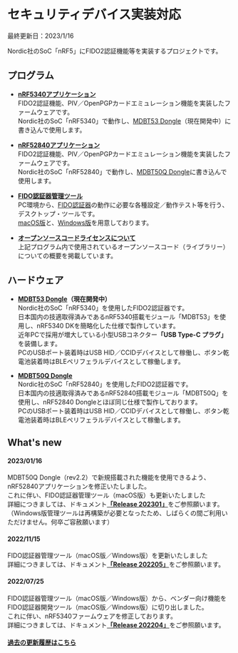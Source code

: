 # セキュリティデバイス実装対応

最終更新日：2023/1/16

Nordic社のSoC「nRF5」にFIDO2認証機能等を実装するプロジェクトです。

## プログラム

- <b>[nRF5340アプリケーション](nRF5340_app)</b><br>
FIDO2認証機能、PIV／OpenPGPカードエミュレーション機能を実装したファームウェアです。<br>
Nordic社のSoC「nRF5340」で動作し、[MDBT53 Dongle](FIDO2Device/MDBT53_Dongle)（現在開発中）に書き込んで使用します。

- <b>[nRF52840アプリケーション](nRF52840_app)</b><br>
FIDO2認証機能、PIV／OpenPGPカードエミュレーション機能を実装したファームウェアです。<br>
Nordic社のSoC「nRF52840」で動作し、[MDBT50Q Dongle](FIDO2Device/MDBT50Q_Dongle)に書き込んで使用します。

- <b>[FIDO認証器管理ツール](MaintenanceTool)</b><br>
PC環境から、[FIDO認証器](FIDO2Device)の動作に必要な各種設定／動作テスト等を行う、デスクトップ・ツールです。<br>
[macOS版](MaintenanceTool/macOSApp/README.md)と、[Windows版](MaintenanceTool/dotNET/README.md)を用意しております。

- <b>[オープンソースコードライセンスについて](OSSL.md)</b><br>
上記プログラム内で使用されているオープンソースコード（ライブラリー）についての概要を掲載しています。

## ハードウェア

- <b>[MDBT53 Dongle](FIDO2Device/MDBT53_Dongle/README.md)（現在開発中）</b><br>
Nordic社のSoC「nRF5340」を使用したFIDO2認証器です。<br>
日本国内の技適取得済みであるnRF5340搭載モジュール「MDBT53」を使用し、nRF5340 DKを簡略化した仕様で製作しています。<br>
近年PCで採用が増大している小型USBコネクター<b>「USB Type-C プラグ」</b>を装備します。<br>
PCのUSBポート装着時はUSB HID／CCIDデバイスとして稼働し、ボタン乾電池装着時はBLEペリフェラルデバイスとして稼働します。

- <b>[MDBT50Q Dongle](FIDO2Device/MDBT50Q_Dongle)</b><br>
Nordic社のSoC「nRF52840」を使用したFIDO2認証器です。<br>
日本国内の技適取得済みであるnRF52840搭載モジュール「MDBT50Q」を使用し、nRF52840 Dongleとほぼ同じ仕様で製作しております。<br>
PCのUSBポート装着時はUSB HID／CCIDデバイスとして稼働し、ボタン乾電池装着時はBLEペリフェラルデバイスとして稼働します。

## What's new

#### 2023/01/16

MDBT50Q Dongle（rev2.2）で新規搭載された機能を使用できるよう、nRF52840アプリケーションを修正いたしました。<br>
これに伴い、FIDO認証器管理ツール（macOS版）も更新いたしました<br>
詳細につきましては、ドキュメント<b>[「Release 202301」](https://github.com/diverta/onecard-fido/releases/tag/Release_202301)</b>をご参照願います。<br>
（Windows版管理ツールは再構築が必要となったため、しばらくの間ご利用いただけません。何卒ご容赦願います）

#### 2022/11/15

FIDO認証器管理ツール（macOS版／Windows版）を更新いたしました<br>
詳細につきましては、ドキュメント<b>[「Release 202205」](https://github.com/diverta/onecard-fido/releases/tag/Release_202205)</b>をご参照願います。

#### 2022/07/25

FIDO認証器管理ツール（macOS版／Windows版）から、ベンダー向け機能をFIDO認証器開発ツール（macOS版／Windows版）に切り出しました。<br>
これに伴い、nRF5340ファームウェアを修正しております。<br>
詳細につきましては、ドキュメント<b>[「Release 202204」](https://github.com/diverta/onecard-fido/releases/tag/Release_202204)</b>をご参照願います。

#### [過去の更新履歴はこちら](HISTORY.md)
